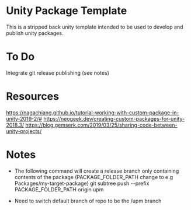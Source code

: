 # Unity Package Template
This is a stripped back unity template intended to be used to develop and publish unity packages.

# To Do
Integrate git release publishing (see notes)

# Resources
https://nagachiang.github.io/tutorial-working-with-custom-package-in-unity-2019-2/#
https://neogeek.dev/creating-custom-packages-for-unity-2018.3/
https://blog.gemserk.com/2019/03/25/sharing-code-between-unity-projects/

# Notes
- The following command will create a release branch only containing contents of the package (PACKAGE_FOLDER_PATH change to e.g Packages/my-target-package) 
git subtree push --prefix PACKAGE_FOLDER_PATH origin upm

- Need to switch default branch of repo to be the /upm branch